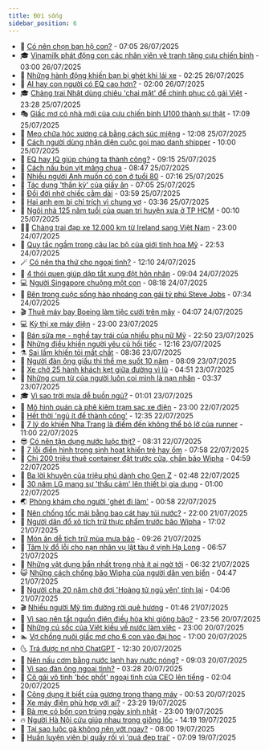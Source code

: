 ```yaml
---
title: Đời sống
sidebar_position: 6
---
```


<!-- vnexpress-doi-song:START -->
- 🚀 [Có nên chọn bạn hộ con?](https://vnexpress.net/co-nen-chon-ban-ho-con-4913529.html) - 07:05 26/07/2025
- 🎓 [Vinamilk phát động con các nhân viên vẽ tranh tặng cựu chiến binh](https://vnexpress.net/vinamilk-phat-dong-con-cac-nhan-vien-ve-tranh-tang-cuu-chien-binh-4919026.html) - 03:00 26/07/2025
- 🚦 [Những hành động khiến bạn bị ghét khi lái xe](https://vnexpress.net/nhung-hanh-dong-khien-ban-bi-ghet-khi-lai-xe-4919076.html) - 02:25 26/07/2025
- 🦣 [AI hay con người có EQ cao hơn?](https://vnexpress.net/ai-hay-con-nguoi-co-eq-cao-hon-4919157.html) - 02:00 26/07/2025
- 🎓 [Chàng trai Nhật dùng chiêu &#39;chai mặt&#39; để chinh phục cô gái Việt](https://vnexpress.net/chang-trai-nhat-dung-chieu-chai-mat-de-chinh-phuc-co-gai-viet-4912655.html) - 23:28 25/07/2025
- 🎭 [Giấc mơ có nhà mới của cựu chiến binh U100 thành sự thật](https://vnexpress.net/giac-mo-co-nha-moi-cua-cuu-chien-binh-u100-thanh-su-that-4918938.html) - 17:09 25/07/2025
- 🦅 [Mẹo chữa hóc xương cá bằng cách súc miệng](https://vnexpress.net/meo-chua-hoc-xuong-ca-bang-cach-suc-mieng-4918658.html) - 12:08 25/07/2025
- 🎃 [Cách người dùng nhận diện cuộc gọi mạo danh shipper](https://vnexpress.net/cach-nguoi-dung-nhan-dien-cuoc-goi-mao-danh-shipper-4918995.html) - 10:00 25/07/2025
- 💪 [EQ hay IQ giúp chúng ta thành công?](https://vnexpress.net/eq-hay-iq-giup-chung-ta-thanh-cong-4918826.html) - 09:15 25/07/2025
- 🐻 [Cách nấu bún vịt măng chua](https://vnexpress.net/cach-nau-bun-vit-mang-chua-4918915.html) - 08:47 25/07/2025
- 🧠 [Nhiều người Anh muốn có con ở tuổi 80](https://vnexpress.net/nhieu-nguoi-anh-muon-co-con-o-tuoi-80-4918755.html) - 07:16 25/07/2025
- 🐘 [Tác dụng &#39;thần kỳ&#39; của giấy ăn](https://vnexpress.net/tac-dung-than-ky-cua-giay-an-4917069.html) - 07:05 25/07/2025
- 👹 [Đổi đời nhờ chiếc cằm dài](https://vnexpress.net/doi-doi-nho-chiec-cam-dai-4918611.html) - 03:59 25/07/2025
- 💂 [Hai anh em bị chỉ trích vì chung vợ](https://vnexpress.net/hai-anh-em-bi-chi-trich-vi-chung-vo-4918701.html) - 03:36 25/07/2025
- 🦍 [Ngôi nhà 125 năm tuổi của quan tri huyện xưa ở TP HCM](https://vnexpress.net/ngoi-nha-125-nam-tuoi-cua-quan-tri-huyen-xua-o-tp-hcm-4918517.html) - 00:10 25/07/2025
- 🧑‍🏫 [Chàng trai đạp xe 12.000 km từ Ireland sang Việt Nam](https://vnexpress.net/chang-trai-dap-xe-12-000-km-tu-ireland-sang-viet-nam-4916420.html) - 23:00 24/07/2025
- 🧰 [Quy tắc ngầm trong câu lạc bộ của giới tinh hoa Mỹ](https://vnexpress.net/quy-tac-ngam-trong-cau-lac-bo-cua-gioi-tinh-hoa-my-4918499.html) - 22:53 24/07/2025
- 🪄 [Có nên tha thứ cho ngoại tình?](https://vnexpress.net/co-nen-tha-thu-cho-ngoai-tinh-4918503.html) - 12:10 24/07/2025
- 🐲 [4 thói quen giúp dập tắt xung đột hôn nhân](https://vnexpress.net/4-thoi-quen-giup-dap-tat-xung-dot-hon-nhan-4917670.html) - 09:04 24/07/2025
- 💻 [Người Singapore chuộng một con](https://vnexpress.net/nguoi-singapore-chuong-mot-con-4918347.html) - 08:18 24/07/2025
- 🐘 [Bên trong cuộc sống hào nhoáng con gái tỷ phú Steve Jobs](https://vnexpress.net/ben-trong-cuoc-song-hao-nhoang-con-gai-ty-phu-steve-jobs-4918334.html) - 07:34 24/07/2025
- 🎬 [Thuê máy bay Boeing làm tiệc cưới trên mây](https://vnexpress.net/thue-may-bay-boeing-lam-tiec-cuoi-tren-may-4917960.html) - 04:07 24/07/2025
- 💻 [Kỳ thị xe máy điện](https://vnexpress.net/ky-thi-xe-may-dien-4916998.html) - 23:00 23/07/2025
- 🧰 [Bán sữa mẹ - nghề tay trái của nhiều phụ nữ Mỹ](https://vnexpress.net/ban-sua-me-nghe-tay-trai-cua-nhieu-phu-nu-my-4917997.html) - 22:50 23/07/2025
- 🫣 [Những điều khiến người yêu cũ hối tiếc](https://vnexpress.net/nhung-dieu-khien-nguoi-yeu-cu-hoi-tiec-4917574.html) - 12:16 23/07/2025
- ⚗️ [Sai lầm khiến tỏi mất chất](https://vnexpress.net/sai-lam-khien-toi-mat-chat-4917986.html) - 08:36 23/07/2025
- 🌊 [Người đàn ông giấu thi thể mẹ suốt 10 năm](https://vnexpress.net/nguoi-dan-ong-giau-thi-the-me-suot-10-nam-4917813.html) - 08:09 23/07/2025
- 💃 [Xe chở 25 hành khách kẹt giữa đường vì lũ](https://vnexpress.net/xe-cho-25-hanh-khach-ket-giua-duong-vi-lu-4917848.html) - 04:51 23/07/2025
- 🦆 [Những cụm từ của người luôn coi mình là nạn nhân](https://vnexpress.net/nhung-cum-tu-cua-nguoi-luon-coi-minh-la-nan-nhan-4917514.html) - 03:37 23/07/2025
- 🎓 [Vì sao trời mưa dễ buồn ngủ?](https://vnexpress.net/vi-sao-troi-mua-de-buon-ngu-4917598.html) - 01:01 23/07/2025
- 💪 [Mô hình quán cà phê kiêm trạm sạc xe điện](https://vnexpress.net/mo-hinh-quan-ca-phe-kiem-tram-sac-xe-dien-4917408.html) - 23:00 22/07/2025
- 🤔 [Hết thời &#39;ngủ ít để thành công&#39;](https://vnexpress.net/het-thoi-ngu-it-de-thanh-cong-4917491.html) - 12:35 22/07/2025
- 🧰 [7 lý do khiến Nha Trang là điểm đến không thể bỏ lỡ của runner](https://vnexpress.net/7-ly-do-khien-nha-trang-la-diem-den-khong-the-bo-lo-cua-runner-4915070.html) - 11:00 22/07/2025
- 😎 [Có nên tận dụng nước luộc thịt?](https://vnexpress.net/co-nen-tan-dung-nuoc-luoc-thit-4917295.html) - 08:31 22/07/2025
- 🌮 [7 lỗi điển hình trong sinh hoạt khiến trẻ hay ốm](https://vnexpress.net/7-loi-dien-hinh-trong-sinh-hoat-khien-tre-hay-om-4917489.html) - 07:58 22/07/2025
- 🧠 [Chi 200 triệu thuê container đặt trước cửa, chắn bão Wipha](https://vnexpress.net/chi-200-trieu-thue-container-dat-truoc-cua-chan-bao-wipha-4917359.html) - 04:59 22/07/2025
- 🎡 [Ba lời khuyên của triệu phú dành cho Gen Z](https://vnexpress.net/ba-loi-khuyen-cua-trieu-phu-danh-cho-gen-z-4916914.html) - 02:48 22/07/2025
- 🎡 [30 năm LG mang sự &#39;thấu cảm&#39; lên thiết bị gia dụng](https://vnexpress.net/30-nam-lg-mang-su-thau-cam-len-thiet-bi-gia-dung-4917125.html) - 01:00 22/07/2025
- 🌏 [Phòng khám cho người &#39;ghét đi làm&#39;](https://vnexpress.net/phong-kham-cho-nguoi-ghet-di-lam-4916922.html) - 00:58 22/07/2025
- 🐻 [Nên chống tốc mái bằng bao cát hay túi nước?](https://vnexpress.net/nen-chong-toc-mai-bang-bao-cat-hay-tui-nuoc-4917106.html) - 22:00 21/07/2025
- 💂 [Người dân đổ xô tích trữ thực phẩm trước bão Wipha](https://vnexpress.net/nguoi-dan-do-xo-tich-tru-thuc-pham-truoc-bao-wipha-4917072.html) - 17:02 21/07/2025
- 🥸 [Món ăn dễ tích trữ mùa mưa bão](https://vnexpress.net/mon-an-de-tich-tru-mua-mua-bao-4917043.html) - 09:26 21/07/2025
- 🌋 [Tâm lý đổ lỗi cho nạn nhân vụ lật tàu ở vịnh Hạ Long](https://vnexpress.net/tam-ly-do-loi-cho-nan-nhan-vu-lat-tau-o-vinh-ha-long-4916863.html) - 06:57 21/07/2025
- 🦩 [Những vật dụng bẩn nhất trong nhà ít ai ngờ tới](https://vnexpress.net/nhung-vat-dung-ban-nhat-trong-nha-it-ai-ngo-toi-4916423.html) - 06:32 21/07/2025
- 😺 [Những cách chống bão Wipha của người dân ven biển](https://vnexpress.net/nhung-cach-chong-bao-wipha-cua-nguoi-dan-ven-bien-4916823.html) - 04:47 21/07/2025
- 🐻 [Người cha 20 năm chờ đợi &#39;Hoàng tử ngủ yên&#39; tỉnh lại](https://vnexpress.net/nguoi-cha-20-nam-cho-doi-hoang-tu-ngu-yen-tinh-lai-4916817.html) - 04:06 21/07/2025
- 🎬 [Nhiều người Mỹ tìm đường rời quê hương](https://vnexpress.net/nhieu-nguoi-my-tim-duong-roi-que-huong-4916553.html) - 01:46 21/07/2025
- 🎊 [Vì sao nên tắt nguồn điện điều hòa khi giông bão?](https://vnexpress.net/vi-sao-nen-tat-nguon-dien-dieu-hoa-khi-giong-bao-4916648.html) - 23:56 20/07/2025
- 💄 [Những cú sốc của Việt kiều về nước làm việc](https://vnexpress.net/nhung-cu-soc-cua-viet-kieu-ve-nuoc-lam-viec-4911586.html) - 23:00 20/07/2025
- 🏊 [Vợ chồng nuôi giấc mơ cho 6 con vào đại học](https://vnexpress.net/vo-chong-nuoi-giac-mo-cho-6-con-vao-dai-hoc-4916284.html) - 17:00 20/07/2025
- 🌜 [Trả được nợ nhờ ChatGPT](https://vnexpress.net/tra-duoc-no-nho-chatgpt-4916539.html) - 12:30 20/07/2025
- 🤡 [Nên nấu cơm bằng nước lạnh hay nước nóng?](https://vnexpress.net/nen-nau-com-bang-nuoc-lanh-hay-nuoc-nong-4916485.html) - 09:03 20/07/2025
- 🥰 [Vì sao đàn ông ngoại tình?](https://vnexpress.net/vi-sao-dan-ong-ngoai-tinh-4916353.html) - 03:28 20/07/2025
- 🦍 [Cô gái vô tình &#39;bóc phốt&#39; ngoại tình của CEO lên tiếng](https://vnexpress.net/co-gai-vo-tinh-boc-phot-ngoai-tinh-cua-ceo-len-tieng-4916495.html) - 02:04 20/07/2025
- 🫣 [Công dụng ít biết của gương trong thang máy](https://vnexpress.net/cong-dung-it-biet-cua-guong-trong-thang-may-4916473.html) - 00:53 20/07/2025
- 🚦 [Xe máy điện phù hợp với ai?](https://vnexpress.net/xe-may-dien-phu-hop-voi-ai-4916115.html) - 23:29 19/07/2025
- 🐘 [Bà mẹ có bốn con trùng ngày sinh nhật](https://vnexpress.net/ba-me-co-bon-con-trung-ngay-sinh-nhat-4916416.html) - 23:00 19/07/2025
- 🔥 [Người Hà Nội cứu giúp nhau trong giông lốc](https://vnexpress.net/nguoi-ha-noi-cuu-giup-nhau-trong-giong-loc-4916443.html) - 14:19 19/07/2025
- 🎃 [Tại sao luộc gà không nên vớt ngay?](https://vnexpress.net/tai-sao-luoc-ga-khong-nen-vot-ngay-4916024.html) - 08:00 19/07/2025
- 🥳 [Huấn luyện viên bị quấy rối vì &#39;quá đẹp trai&#39;](https://vnexpress.net/huan-luyen-vien-bi-quay-roi-vi-qua-dep-trai-4916328.html) - 07:09 19/07/2025<!-- vnexpress-doi-song:END -->
